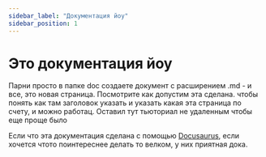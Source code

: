 ```yaml
---
sidebar_label: "Документация йоу"
sidebar_position: 1
---
```


# Это документация йоу

Парни просто в папке doc создаете документ с расширением .md - и все, это новая страница. 
Посмотрите как допустим эта сделана. чтобы понять как там заголовок указать и указать какая эта страница по счету,
и можно работац. Оставил тут тьюториал не удаленным чтобы еще проще было

Если что эта документация сделана с помощью [Docusaurus](https://docusaurus.io/), 
если хочется чтото поинтереснее делать то велком, у них приятная дока. 